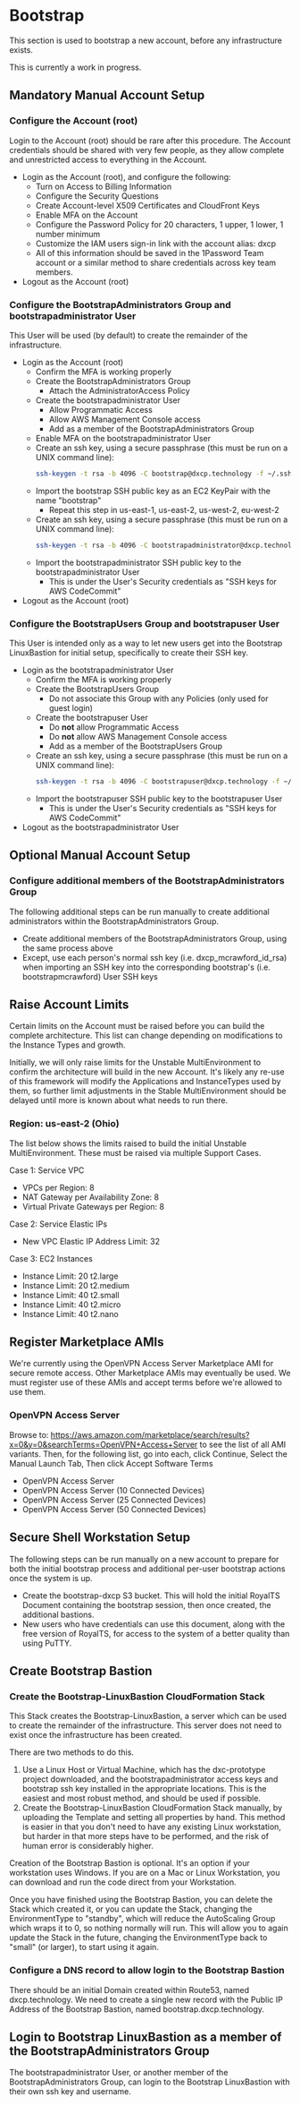 # Bootstrap

This section is used to bootstrap a new account, before any infrastructure exists.

This is currently a work in progress.

## Mandatory Manual Account Setup

### Configure the Account (root)

Login to the Account (root) should be rare after this procedure. The Account credentials should
be shared with very few people, as they allow complete and unrestricted access to everything in
the Account.

- Login as the Account (root), and configure the following:
  - Turn on Access to Billing Information
  - Configure the Security Questions
  - Create Account-level X509 Certificates and CloudFront Keys
  - Enable MFA on the Account
  - Configure the Password Policy for 20 characters, 1 upper, 1 lower, 1 number minimum
  - Customize the IAM users sign-in link with the account alias: dxcp
  - All of this information should be saved in the 1Password Team account or a similar
    method to share credentials across key team members.
- Logout as the Account (root)

### Configure the BootstrapAdministrators Group and bootstrapadministrator User

This User will be used (by default) to create the remainder of the infrastructure.

- Login as the Account (root)
  - Confirm the MFA is working properly
  - Create the BootstrapAdministrators Group
    - Attach the AdministratorAccess Policy
  - Create the bootstrapadministrator User
    - Allow Programmatic Access
    - Allow AWS Management Console access
    - Add as a member of the BootstrapAdministrators Group
  - Enable MFA on the bootstrapadministrator User
  - Create an ssh key, using a secure passphrase (this must be run on a UNIX command line):
    ```bash
    ssh-keygen -t rsa -b 4096 -C bootstrap@dxcp.technology -f ~/.ssh/dxcp_bootstrap_id_rsa
    ```
  - Import the bootstrap SSH public key as an EC2 KeyPair with the name "bootstrap"
    - Repeat this step in us-east-1, us-east-2, us-west-2, eu-west-2
  - Create an ssh key, using a secure passphrase (this must be run on a UNIX command line):
    ```bash
    ssh-keygen -t rsa -b 4096 -C bootstrapadministrator@dxcp.technology -f ~/.ssh/dxcp_bootstrapadministrator_id_rsa
    ```
  - Import the bootstrapadministrator SSH public key to the bootstrapadministrator User
    - This is under the User's Security credentials as "SSH keys for AWS CodeCommit"
- Logout as the Account (root)

### Configure the BootstrapUsers Group and bootstrapuser User

This User is intended only as a way to let new users get into the Bootstrap LinuxBastion for
initial setup, specifically to create their SSH key.

- Login as the bootstrapadministrator User
  - Confirm the MFA is working properly
  - Create the BootstrapUsers Group
    - Do not associate this Group with any Policies (only used for guest login)
  - Create the bootstrapuser User
    - Do **not** allow Programmatic Access
    - Do **not** allow AWS Management Console access
    - Add as a member of the BootstrapUsers Group
  - Create an ssh key, using a secure passphrase (this must be run on a UNIX command line):
    ```bash
    ssh-keygen -t rsa -b 4096 -C bootstrapuser@dxcp.technology -f ~/.ssh/dxcp_bootstrapuser_id_rsa
    ```
  - Import the bootstrapuser SSH public key to the bootstrapuser User
    - This is under the User's Security credentials as "SSH keys for AWS CodeCommit"
- Logout as the bootstrapadministrator User

## Optional Manual Account Setup

### Configure additional members of the BootstrapAdministrators Group

The following additional steps can be run manually to create additional administrators within the
BootstrapAdministrators Group.

- Create additional members of the BootstrapAdministrators Group, using the same process above
- Except, use each person's normal ssh key (i.e. dxcp_mcrawford_id_rsa) when importing an SSH
  key into the corresponding bootstrap<user>'s (i.e. bootstrapmcrawford) User SSH keys

## Raise Account Limits

Certain limits on the Account must be raised before you can build the complete architecture. This
list can change depending on modifications to the Instance Types and growth.

Initially, we will only raise limits for the Unstable MultiEnvironment to confirm the architecture
will build in the new Account. It's likely any re-use of this framework will modify the Applications
and InstanceTypes used by them, so further limit adjustments in the Stable MultiEnvironment should
be delayed until more is known about what needs to run there.

### Region: us-east-2 (Ohio)
The list below shows the limits raised to build the initial Unstable MultiEnvironment. These must
be raised via multiple Support Cases.

Case 1: Service VPC
- VPCs per Region: 8
- NAT Gateway per Availability Zone: 8
- Virtual Private Gateways per Region: 8

Case 2: Service Elastic IPs
- New VPC Elastic IP Address Limit: 32

Case 3: EC2 Instances
- Instance Limit: 20 t2.large
- Instance Limit: 20 t2.medium
- Instance Limit: 40 t2.small
- Instance Limit: 40 t2.micro
- Instance Limit: 40 t2.nano


## Register Marketplace AMIs
We're currently using the OpenVPN Access Server Marketplace AMI for secure remote access. Other Marketplace
AMIs may eventually be used. We must register use of these AMIs and accept terms before we're allowed to use them.

### OpenVPN Access Server
Browse to: https://aws.amazon.com/marketplace/search/results?x=0&y=0&searchTerms=OpenVPN+Access+Server to see the
list of all AMI variants. Then, for the following list, go into each, click Continue, Select the Manual Launch Tab,
Then click Accept Software Terms
- OpenVPN Access Server
- OpenVPN Access Server (10 Connected Devices)
- OpenVPN Access Server (25 Connected Devices)
- OpenVPN Access Server (50 Connected Devices)


## Secure Shell Workstation Setup

The following steps can be run manually on a new account to prepare for both the initial bootstrap
process and additional per-user bootstrap actions once the system is up.

- Create the bootstrap-dxcp S3 bucket. This will hold the initial RoyalTS Document containing
  the bootstrap session, then once created, the additional bastions.
- New users who have credentials can use this document, along with the free version of RoyalTS,
  for access to the system of a better quality than using PuTTY.

## Create Bootstrap Bastion

### Create the Bootstrap-LinuxBastion CloudFormation Stack

This Stack creates the Bootstrap-LinuxBastion, a server which can be used to create the remainder
of the infrastructure. This server does not need to exist once the infrastructure has been created.

There are two methods to do this.

1.  Use a Linux Host or Virtual Machine, which has the dxc-prototype project downloaded, and the
    bootstrapadministrator access keys and bootstrap ssh key installed in the appropriate locations.
    This is the easiest and most robust method, and should be used if possible.
2.  Create the Bootstrap-LinuxBastion CloudFormation Stack manually, by uploading the Template and
    setting all properties by hand. This method is easier in that you don't need to have any existing
    Linux workstation, but harder in that more steps have to be performed, and the risk of human
    error is considerably higher.

Creation of the Bootstrap Bastion is optional. It's an option if your workstation uses Windows.
If you are on a Mac or Linux Workstation, you can download and run the code direct from your
Workstation.

Once you have finished using the Bootstrap Bastion, you can delete the Stack which created it, or
you can update the Stack, changing the EnvironmentType to "standby", which will reduce the
AutoScaling Group which wraps it to 0, so nothing normally will run. This will allow you to again
update the Stack in the future, changing the EnvironmentType back to "small" (or larger), to start
using it again.

### Configure a DNS record to allow login to the Bootstrap Bastion

There should be an initial Domain created within Route53, named dxcp.technology. We need to create a
single new record with the Public IP Address of the Bootstrap Bastion, named bootstrap.dxcp.technology.

## Login to Bootstrap LinuxBastion as a member of the BootstrapAdministrators Group

The bootstrapadministrator User, or another member of the BootstrapAdministrators Group, can login
to the Bootstrap LinuxBastion with their own ssh key and username.

